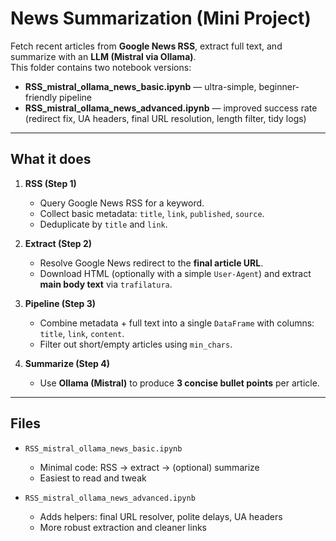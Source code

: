 # News Summarization (Mini Project)

Fetch recent articles from **Google News RSS**, extract full text, and summarize with an **LLM (Mistral via Ollama)**.  
This folder contains two notebook versions:

- **RSS_mistral_ollama_news_basic.ipynb** — ultra-simple, beginner-friendly pipeline  
- **RSS_mistral_ollama_news_advanced.ipynb** — improved success rate (redirect fix, UA headers, final URL resolution, length filter, tidy logs)

---

## What it does

1. **RSS (Step 1)**  
   - Query Google News RSS for a keyword.  
   - Collect basic metadata: `title`, `link`, `published`, `source`.  
   - Deduplicate by `title` and `link`.

2. **Extract (Step 2)**  
   - Resolve Google News redirect to the **final article URL**.  
   - Download HTML (optionally with a simple `User-Agent`) and extract **main body text** via `trafilatura`.

3. **Pipeline (Step 3)**  
   - Combine metadata + full text into a single `DataFrame` with columns:  
     `title`, `link`, `content`.  
   - Filter out short/empty articles using `min_chars`.

4. **Summarize (Step 4)**  
   - Use **Ollama (Mistral)** to produce **3 concise bullet points** per article.

---

## Files

- `RSS_mistral_ollama_news_basic.ipynb`  
  - Minimal code: RSS → extract → (optional) summarize  
  - Easiest to read and tweak

- `RSS_mistral_ollama_news_advanced.ipynb`  
  - Adds helpers: final URL resolver, polite delays, UA headers  
  - More robust extraction and cleaner links


